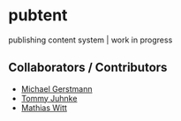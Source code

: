 pubtent
=======

publishing content system | work in progress

Collaborators / Contributors
----------------------------
- [Michael Gerstmann](https://github.com/webdesignberlin)
- [Tommy Juhnke](https://github.com/dreadwarrior)
- [Mathias Witt](https://github.com/fozb)